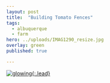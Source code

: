 ```yaml
---
layout: post
title:  "Building Tomato Fences"
tags:
  - albuquerque
  - farm
hero: ../uploads/IMAG1290_resize.jpg
overlay: green
published: true

---
```


[![glowing](../uploads/IMAG1290_resize.jpg){:.lead}](../uploads/IMAG1290.jpg)